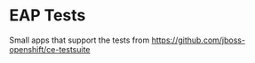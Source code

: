 # EAP Tests

Small apps that support the tests from https://github.com/jboss-openshift/ce-testsuite

